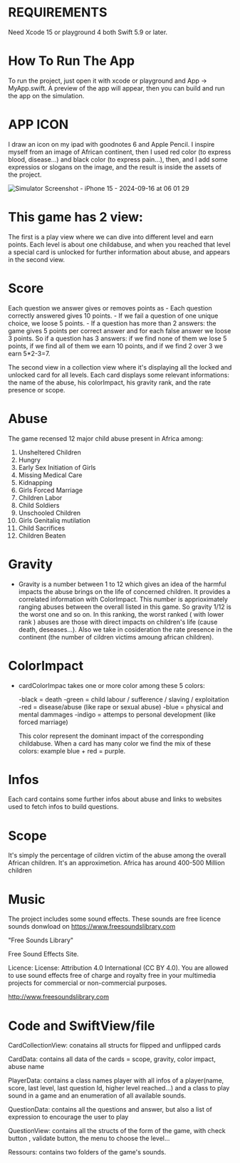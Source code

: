 # REQUIREMENTS

Need Xcode 15 or playground 4 both Swift 5.9 or later.


# How To Run The App

To run the project, just open it with xcode or playground and App -> MyApp.swift. A preview of the app will appear, then you can build and run the app on the simulation.

# APP ICON
  
I draw an icon on my ipad with goodnotes 6 and Apple Pencil. I inspire myself from an image of African continent, then I used red color (to express blood, disease...) and black color (to express pain...), then, and I add some expressios or slogans on the image, and the result is inside the assets of the project. 

![Simulator Screenshot - iPhone 15 - 2024-09-16 at 06 01 29](https://github.com/user-attachments/assets/5c84246f-bc02-4023-a7fc-057f7a38ac1a)


# This game has 2 view:

The first is a play view where we can dive into different level and earn points. Each level is about one childabuse, and when you reached that level
a special card is unlocked for further information about abuse, and appears in the second view.

# Score
Each question we answer gives or removes points as
    - Each question correctly answered gives 10 points.
    - If we fail a question of one unique choice, we loose 5 points.
    - If a question has more than 2 answers: the game gives 5 points per correct answer and  for each false answer we loose 3 points. So if a question has 3 
      answers: if we find none of them we lose 5 points, if we find all of them we earn 10 points, and if we find 2 over 3 we earn 5*2-3=7.
         
The second view in a collection view where it's displaying all the locked and unlocked card for all levels.
Each card displays some relevant informations: the name of the abuse, his colorImpact, his gravity rank, and the rate presence or scope.

# Abuse
The game recensed 12 major child abuse present in Africa among:

1)  Unsheltered Children
2)  Hungry
3)  Early Sex Initiation of Girls
4)  Missing Medical Care
5)  Kidnapping
6)  Girls Forced Marriage
7)  Children Labor
8)  Child Soldiers
9)  Unschooled Children
10) Girls Genitaliq mutilation
11) Child Sacrifices
12) Children Beaten

# Gravity
- Gravity is a number between 1 to 12 which gives an idea of the harmful impacts the abuse brings on the life of concerned children. It provides a correlated information with ColorImpact. This number is apprioximately ranging abuses between the overall listed in this game. So gravity 1/12 is the worst one and so on. In this ranking, the worst ranked ( with lower rank ) abuses are those with direct impacts on children's life (cause death, deseases...). Also we take in cosideration the rate presence in the continent (the number of cildren victims amoung african children).

# ColorImpact
- cardColorImpac takes one or more color among these 5 colors:

    -black = death
    -green = child labour / sufference / slaving / exploitation
    -red = disease/abuse (like rape or sexual abuse)
    -blue = physical and mental dammages
    -indigo = attemps to personal development (like forced marriage)
    
    This color represent the dominant impact of the corresponding childabuse.
    When a card has many color we find the mix of these colors: example blue + red =  purple.


# Infos
Each card contains some further infos about abuse and links to websites used to fetch infos to build questions.

# Scope

It's simply the percentage of cildren victim of the abuse among the overall African children. It's an approximetion. Africa has around 400-500 Million children


# Music

The project includes some sound effects. These sounds are free licence sounds donwload on https://www.freesoundslibrary.com

"Free Sounds Library"


Free Sound Effects Site.


Licence: License: Attribution 4.0 International (CC BY 4.0). You are allowed to use sound effects free of charge and royalty free in your multimedia projects for commercial or non-commercial purposes.


http://www.freesoundslibrary.com


# Code and SwiftView/file

CardCollectionView: conatains all structs for flipped and unflipped cards

CardData: contains all data of the cards = scope, gravity, color impact, abuse name

PlayerData:  contains a class names player with all infos of a player(name, score, last level, last question Id, higher level reached...) and a class to play sound in a game and an enumeration of all available sounds.

QuestionData: contains all the questions and answer, but also a list of expression to encourage the user to play

QuestionView: contains all the structs of the form of the game, with check button , validate button, the menu to choose the level...

Ressours: contains two folders of the game's sounds.
